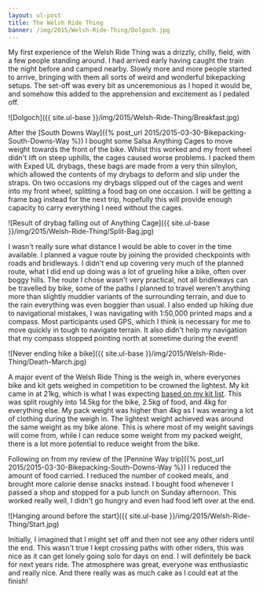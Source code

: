 ```yaml
---
layout: ul-post
title: The Welsh Ride Thing
banner: /img/2015/Welsh-Ride-Thing/Dolgoch.jpg
---
```


My first experience of the Welsh Ride Thing was a drizzly, chilly, field, with a few people standing around. I had arrived early having caught the train the night before and camped nearby. Slowly more and more people started to arrive, bringing with them all sorts of weird and wonderful bikepacking setups.
The set-off was every bit as unceremonious as I hoped it would be, and somehow this added to the apprehension and excitement as I pedaled off.

![Dolgoch]({{ site.ul-base }}/img/2015/Welsh-Ride-Thing/Breakfast.jpg)

<!--more-->

After the [South Downs Way]({% post_url 2015/2015-03-30-Bikepacking-South-Downs-Way %}) I bought some Salsa Anything Cages to move weight towards the front of the bike.
Whilst this worked and my front wheel didn't lift on steep uphills, the cages caused worse problems. I packed them with Exped UL drybags, these bags are made from a very thin silnylon, which allowed the contents of my drybags to deform and slip under the straps. On two occasions my drybags slipped out of the cages and went into my front wheel, splitting a food bag on one occasion.
I will be getting a frame bag instead for the next trip, hopefully this will provide enough capacity to carry everything I need without the cages.

![Result of drybag falling out of Anything Cage]({{ site.ul-base }}/img/2015/Welsh-Ride-Thing/Split-Bag.jpg)

I wasn't really sure what distance I would be able to cover in the time available. I planned a vague route by joining the provided checkpoints with roads and bridleways. I didn't end up covering very much of the planned route, what I did end up doing was a lot of grueling hike a bike, often over boggy hills.
The route I chose wasn't very practical, not all bridleways can be travelled by bike, some of the paths I planned to travel weren't anything more than slightly muddier variants of the surrounding terrain, and due to the rain everything was even boggier than usual.
I also ended up hiking due to navigational mistakes, I was navigating with 1:50,000 printed maps and a compass. Most participants used GPS, which I think is necessary for me to move quickly in tough to navigate terrain. It also didn't help my navigation that my compass stopped pointing north at sometime during the event!

![Never ending hike a bike]({{ site.ul-base }}/img/2015/Welsh-Ride-Thing/Death-March.jpg)

A major event of the Welsh Ride Thing is the weigh in, where everyones bike and kit gets weighed in competition to be crowned the lightest.
My kit came in at 21kg, which is what I was expecting [based on my kit list](http://lighterpack.com/r/c5wdfw). This was split roughly into 14.5kg for the bike, 2.5kg of food, and 4kg for everything else. My pack weight was higher than 4kg as I was wearing a lot of clothing during the weigh in.
The lightest weight achieved was around the same weight as my bike alone. This is where most of my weight savings will come from, while I can reduce some weight from my packed weight, there is a lot more potential to reduce weight from the bike.

Following on from my review of the [Pennine Way trip]({% post_url 2015/2015-03-30-Bikepacking-South-Downs-Way %}) I reduced the amount of food carried. I reduced the number of cooked meals, and brought more calorie dense snacks instead. I bought food whenever I passed a shop and stopped for a pub lunch on Sunday afternoon. This worked really well, I didn't go hungry and even had food left over at the end.

![Hanging around before the start]({{ site.ul-base }}/img/2015/Welsh-Ride-Thing/Start.jpg)

Initially, I imagined that I might set off and then not see any other riders until the end. This wasn't true I kept crossing paths with other riders, this was nice as it can get lonely going solo for days on end.
I will definitely be back for next years ride. The atmosphere was great, everyone was enthusiastic and really nice. And there really was as much cake as I could eat at the finish!
